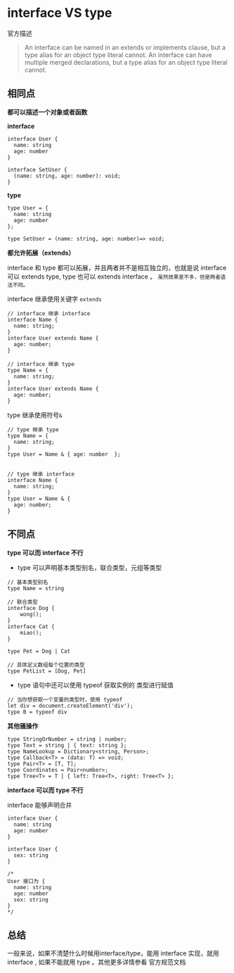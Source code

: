 # interface VS type

官方描述

> An interface can be named in an extends or implements clause, but a type alias for an object type literal cannot.
> An interface can have multiple merged declarations, but a type alias for an object type literal cannot.


## 相同点
**都可以描述一个对象或者函数**  

**interface**  
```
interface User {
  name: string
  age: number
}

interface SetUser {
  (name: string, age: number): void;
}
```

**type**  
```
type User = {
  name: string
  age: number
};

type SetUser = (name: string, age: number)=> void;
```

**都允许拓展（extends）**  

interface 和 type 都可以拓展，并且两者并不是相互独立的，也就是说 interface 可以 extends type, type 也可以 extends interface 。 `虽然效果差不多，但是两者语法不同。`

interface 继承使用关键字 `extends`  
```
// interface 继承 interface
interface Name { 
  name: string; 
}
interface User extends Name { 
  age: number; 
}

// interface 继承 type
type Name = { 
  name: string; 
}
interface User extends Name { 
  age: number; 
}
```

type 继承使用符号`&`  
```
// type 继承 type
type Name = { 
  name: string; 
}
type User = Name & { age: number  };


// type 继承 interface
interface Name { 
  name: string; 
}
type User = Name & { 
  age: number; 
}
```


## 不同点

**type 可以而 interface 不行**

- type 可以声明基本类型别名，联合类型，元组等类型
```
// 基本类型别名
type Name = string

// 联合类型
interface Dog {
    wong();
}
interface Cat {
    miao();
}

type Pet = Dog | Cat

// 具体定义数组每个位置的类型
type PetList = [Dog, Pet]
```

- type 语句中还可以使用 typeof 获取实例的 类型进行赋值
```
// 当你想获取一个变量的类型时，使用 typeof
let div = document.createElement('div');
type B = typeof div
```

**其他骚操作**  
```
type StringOrNumber = string | number;  
type Text = string | { text: string };  
type NameLookup = Dictionary<string, Person>;  
type Callback<T> = (data: T) => void;  
type Pair<T> = [T, T];  
type Coordinates = Pair<number>;  
type Tree<T> = T | { left: Tree<T>, right: Tree<T> };
```

**interface 可以而 type 不行**  

interface 能够声明合并
```
interface User {
  name: string
  age: number
}

interface User {
  sex: string
}

/*
User 接口为 {
  name: string
  age: number
  sex: string 
}
*/
```
## 总结
一般来说，如果不清楚什么时候用interface/type，能用 interface 实现，就用 interface , 如果不能就用 type 。其他更多详情参看 官方规范文档
